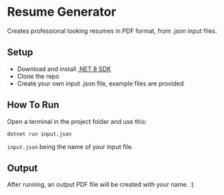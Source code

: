 # Resume Generator

Creates professional looking resumes in PDF format, from .json input files.

## Setup

- Download and install [.NET 8 SDK](https://dotnet.microsoft.com/en-us/download/dotnet/8.0)
- Clone the repo
- Create your own input .json file, example files are provided

## How To Run

Open a terminal in the project folder and use this:

```shell
dotnet run input.json
```

`input.json` being the name of your input file.

## Output

After running, an output PDF file will be created with your name. :)
